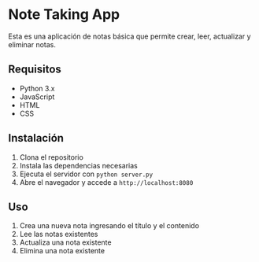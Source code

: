 # Note Taking App

Esta es una aplicación de notas básica que permite crear, leer, actualizar y eliminar notas.

## Requisitos

* Python 3.x
* JavaScript
* HTML
* CSS

## Instalación

1. Clona el repositorio
2. Instala las dependencias necesarias
3. Ejecuta el servidor con `python server.py`
4. Abre el navegador y accede a `http://localhost:8080`

## Uso

1. Crea una nueva nota ingresando el título y el contenido
2. Lee las notas existentes
3. Actualiza una nota existente
4. Elimina una nota existente